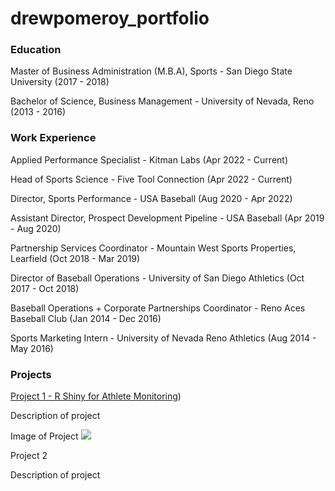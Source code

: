 # drewpomeroy_portfolio

### Education
Master of Business Administration (M.B.A), Sports - San Diego State University (2017 - 2018)

Bachelor of Science, Business Management - University of Nevada, Reno (2013 - 2016)

### Work Experience
Applied Performance Specialist - Kitman Labs (Apr 2022 - Current)

Head of Sports Science - Five Tool Connection (Apr 2022 - Current)

Director, Sports Performance - USA Baseball (Aug 2020 - Apr 2022)

Assistant Director, Prospect Development Pipeline - USA Baseball (Apr 2019 - Aug 2020)

Partnership Services Coordinator - Mountain West Sports Properties, Learfield (Oct 2018 - Mar 2019)

Director of Baseball Operations - University of San Diego Athletics (Oct 2017 - Oct 2018)

Baseball Operations + Corporate Partnerships Coordinator - Reno Aces Baseball Club (Jan 2014 - Dec 2016)

Sports Marketing Intern - University of Nevada Reno Athletics (Aug 2014 - May 2016)

### Projects
[Project 1 - R Shiny for Athlete Monitoring](https://github.com/dpom93/RShiny_for_athlete_monitoring/tree/main?tab=readme-ov-file))

Description of project

Image of Project
![](images/...)


Project 2

Description of project
